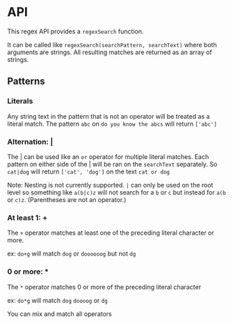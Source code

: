 # API

This regex API provides a `regexSearch` function.

It can be called like `regexSearch(searchPattern, searchText)` where both arguments are strings. All resulting matches are returned as an array of strings.

## Patterns

### Literals

Any string text in the pattern that is not an operator will be treated as a literal match. The pattern `abc` on `do you know the abcs` will return `['abc']`

### Alternation: |

The | can be used like an `or` operator for multiple literal matches. Each pattern on either side of the | will be ran on the `searchText` separately.
So `cat|dog` will return `['cat', 'dog']` on the text `cat or dog`

Note: Nesting is not currently supported. `|` can only be used on the root level so something like `a(b|c)z` will not search for a `b` or `c` but instead for `a(b` or `c)z`. (Parentheses are not an operator.)

### At least 1: +

The `+` operator matches at least one of the preceding literal character or more.

ex: `do+g` will match `dog` or `doooooog` but not `dg`

### 0 or more: \*

The `*` operator matches 0 or more of the preceding literal character

ex: `do*g` will match `dog` `doooog` or `dg`

You can mix and match all operators
